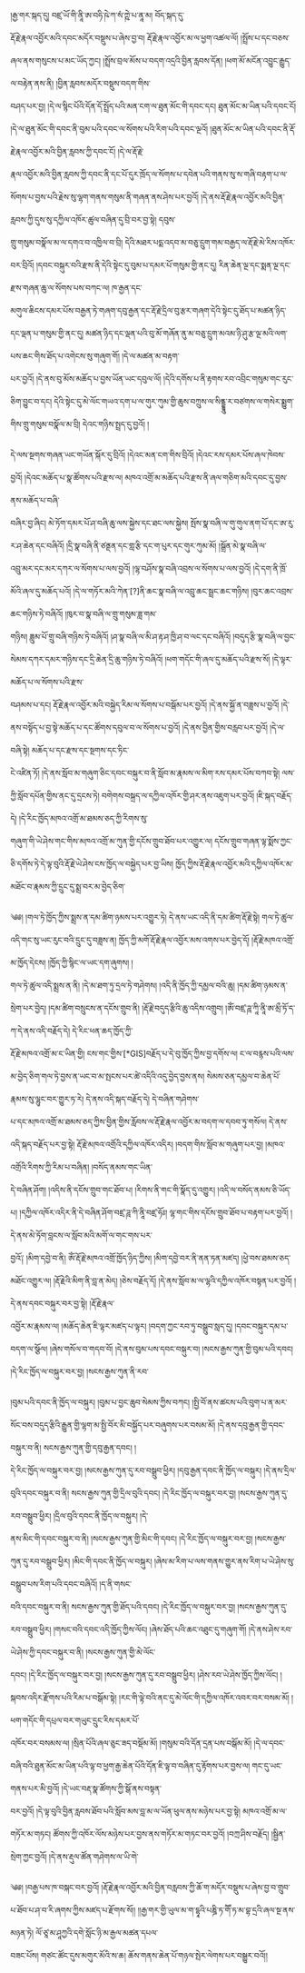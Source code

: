 ﻿  
།རྒྱ་གར་སྐད་དུ། བཛྲ་ཡོ་གི་ནཱི་ཨ་བཧི་ཥེ་ཀ་སཾ་ཀྵེ་པ་ནཱ་མ། བོད་སྐད་དུ་  
རྡོ་རྗེ་རྣལ་འབྱོར་མའི་དབང་མདོར་བསྡུས་པ་ཞེས་བྱ་བ། རྡོ་རྗེ་རྣལ་འབྱོར་མ་ལ་ཕྱག་འཚལ་ལོ། །སྤྲོས་པ་དང་བཅས་ཞལ་ནས་གསུངས་པ་མང་ཡོད་ཀྱང། །སྤྲོས་བྲལ་མོས་པ་བདག་འདྲའི་བྱིན་རླབས་དོན། །ཕག་མོ་མངོན་འབྱུང་རྒྱུད་ལ་བརྟེན་ནས་ནི། །བྱིན་རླབས་མདོར་བསྡུས་བདག་གིས་  
བཤད་པར་བྱ། །དེ་ལ་སྙིང་པོའི་དོན་དོ་སྤྲོད་པའི་མན་ངག་ལ་ཐུན་མོང་གི་དབང་དང། ཐུན་མོང་མ་ཡིན་པའི་དབང་ངོ། །དེ་ལ་ཐུན་མོང་གི་དབང་ནི་བུམ་པའི་དབང་ལ་སོགས་པའི་རིག་པའི་དབང་ལྔའོ། །ཐུན་མོང་མ་ཡིན་པའི་དབང་ནི་རྡོ་རྗེ་རྣལ་འབྱོར་མའི་བྱིན་རླབས་ཀྱི་དབང་ངོ། །དེ་ལ་རྡོ་རྗེ་  
རྣལ་འབྱོར་མའི་བྱིན་རླབས་ཀྱི་དབང་ནི་དང་པོ་དུར་ཁྲོད་ལ་སོགས་པ་དབེན་པའི་གནས་སུ་ས་གཞི་བརྟག་པ་ལ་སོགས་པ་བྱས་པའི་རྗེས་སུ་ལྷག་གནས་གསུམ་ནི་གཞན་ནས་ཤེས་པར་བྱའོ། །དེ་ནས་རྡོ་རྗེ་རྣལ་འབྱོར་མའི་བྱིན་རླབས་ཀྱི་དུས་སུ་དཀྱིལ་འཁོར་ཚུལ་བཞིན་དུ་བྲི་བར་བྱ་སྟེ། དབུས་  
གྲུ་གསུམ་བསྣོལ་མ་ལ་དགའ་བ་འཁྱིལ་བ་བྲི། དེའི་མཐར་པདྨ་འདབ་མ་བཅུ་དྲུག་གམ་བརྒྱད་ལ་རྡོ་རྗེ་མེ་རིས་འཁོར་བར་བྲིའོ། །དབང་བསྐུར་བའི་རྫས་ནི་དེའི་སྟེང་དུ་བུམ་པ་དམར་པོ་གསུམ་གྱི་ནང་དུ། རིན་ཆེན་ལྔ་དང་སྨན་ལྔ་དང་རྫས་གཞན་ཆུ་ལ་སོགས་པས་བཀང་ལ། ཁ་རྒྱན་དང་  
མགུལ་ཆིངས་དམར་པོས་བརྒྱན་ཏེ་གཞག་དབུ་རྒྱན་དང་རྡོ་རྗེ་དྲིལ་བུ་རྩར་གཞག་དེའི་སྟེང་དུ་ཐོད་པ་མཚན་ཉིད་དང་ལྡན་པ་གསུམ་གྱི་ནང་དུ། མཚན་ཉིད་དང་ལྡན་པའི་བུ་མོ་གཞོན་ནུ་མ་བཅུ་དྲུག་མའམ་ཉི་ཤུ་རྩ་ལྔ་མའི་ལག་པས་ཆང་གིས་ཐོད་པ་འགེངས་སུ་གཞུག་གོ། །དེ་ལ་མཚན་མ་བརྟག་  
པར་བྱའོ། །དེ་ནས་བུ་མོས་མཆོད་པ་བྱས་ཡོན་ཡང་དབུལ་ལོ། །དེའི་དགོས་པ་ནི་རྟགས་རབ་འབྲིང་གསུམ་གང་རུང་ཅིག་བྱུང་བ་དང། དེའི་སྟེང་དུ་མེ་ལོང་གཡའ་དག་པ་ལ་གུར་ཀུམ་གྱི་ཆུས་བཀྲུས་ལ་སིནྡྷཱུ་ར་བཙགས་ལ་གསེར་སྨྱུག་གིས་གྲུ་གསུམ་བསྣོལ་མ་བྲི། དེའང་གཉིས་སྤྲད་དུ་བྱའོ། །  
  
དེ་ལས་སྔགས་གཞན་ཡང་གཡོན་སྐོར་དུ་བྲིའོ། །དེའང་མན་ངག་གིས་བྲིའོ། །དེའང་རས་དམར་པོས་ཞལ་ཁེབས་བྱའོ། །དེའང་མཆོད་པ་སྣ་ཚོགས་པའི་རྫས་ལ། མཁའ་འགྲོ་མ་མཆོད་པའི་རྫས་ནི་ཞལ་གཅིག་མའི་དབང་དུ་བྱས་ནས་མཆོད་པ་བཞི་  
བཞིར་བྱ་ཞིང། མེ་ཏོག་དམར་པོ་ཤ་བཞི་ཆུ་ལས་སྐྱེས་དང་ཐང་ལས་སྐྱེས། སྤོས་སྣ་བཞི་ལ་གུ་གུལ་ནག་པོ་དང་ཨ་རུ་ར་ཤ་ཆེན་དང་བཞིའོ། །དྲི་སྣ་བཞི་ནི་ཙནྡན་དང་གླ་རྩི་དང་ག་པུར་དང་གུར་ཀུམ་མོ། །སྒྲོན་མེ་སྣ་བཞི་ལ་  
འབྲུ་མར་དང་མར་དཀར་ལ་སོགས་པ་ལས་བྱའོ། །ལྷ་བཤོས་སྣ་བཞི་འབྲས་ལ་སོགས་པ་ལས་བྱའོ། །དེ་དག་ནི་ཁྲོ་མོའི་ཞལ་དུ་མཆོད་པའོ། །དེ་ལ་གཏོར་མའི་ཀེན་[?]ནི་ཆང་སྣ་བཞི་ལ་འབྲུ་ཆང་སྦྲང་ཆང་གཉིས། །བུར་ཆང་འབྲས་ཆང་གཉིས་ཏེ་བཞིའོ། །ཁུར་བ་སྣ་བཞི་ལ་གྲུ་གསུམ་ཟླ་གམ་  
གཉིས། ཟླུམ་པོ་གྲུ་བཞི་གཉིས་ཏེ་བཞིའོ། །ཤ་སྣ་བཞི་ལ་མི་ཤ་རྟ་ཤ་ཁྱི་ཤ་བ་ལང་དང་བཞིའོ། །བདུད་རྩི་སྣ་བཞི་ལ་བྱང་སེམས་དཀར་དམར་གཉིས་དང་དྲི་ཆེན་དྲི་ཆུ་གཉིས་ཏེ་བཞིའོ། །ཕག་གདོང་གི་ཞལ་དུ་མཆོད་པའི་རྫས་སོ། །དེ་ལྟར་མཆོད་པ་ལ་སོགས་པའི་རྫས་  
བཤམས་པ་དང། རྡོ་རྗེ་རྣལ་འབྱོར་མའི་བསྐྱེད་རིམ་ལ་སོགས་པ་བསྒོམ་པར་བྱའོ། །དེ་ནས་སྐྱོ་ན་བཟླས་པ་བྱའོ། །དེ་ནས་བསྟོད་པ་བྱ་སྟེ་མཆོད་པ་དང་ཚོགས་དབུལ་བ་ལ་སོགས་པ་བྱའོ། །དེ་ནས་བྱིན་གྱིས་བརླབ་པར་བྱའོ། །དེ་ལ་བཞི་སྟེ། མཆོད་པ་དང་རྫས་དང་སྔགས་དང་ཏིང་  
ངེ་འཛིན་ཏོ། །དེ་ནས་སློབ་མ་གཞུག་ཅིང་དབང་བསྐུར་བ་ནི་སློབ་མ་རྣམས་ལ་མིག་རས་དམར་པོས་བཀབ་སྟེ། ལས་ཀྱི་སློབ་དཔོན་གྱིས་ནང་དུ་དྲངས་ཏེ། བགེགས་བསྐྲད་ལ་དཀྱིལ་འཁོར་གྱི་ཤར་ནས་འཇུག་པར་བྱའོ། །ཇི་སྐད་བརྗོད་དེ། །དེ་རིང་ཁྱོད་མཁའ་འགྲོ་མ་ཐམས་ཅད་ཀྱི་རིགས་སུ་  
གཞུག་གི་ཡེ་ཤེས་གང་གིས་མཁའ་འགྲོ་མ་ཀུན་གྱི་དངོས་གྲུབ་ཐོབ་པར་འགྱུར་ལ། དངོས་གྲུབ་གཞན་ལྟ་སྨོས་ཀྱང་ཅི་དགོས་ཏེ་དེ་ལྟ་བུའི་རྡོ་རྗེ་ཡེ་ཤེས་ངས་ཁྱོད་ལ་བསྐྱེད་པར་བྱ་ཡིས། ཁྱོད་ཀྱིས་རྡོ་རྗེ་རྣལ་འབྱོར་མའི་དཀྱིལ་འཁོར་མ་མཐོང་བ་རྣམས་ཀྱི་དྲུང་དུ་སྨྲ་བར་མ་བྱེད་ཅིག་  
  
༄༅། །གལ་ཏེ་ཁྱོད་ཀྱིས་སྨྲས་ན་དམ་ཚིག་ཉམས་པར་འགྱུར་ཏེ། དེ་ནས་ཡང་འདི་ནི་དམ་ཚིག་རྡོ་རྗེ་སྟེ། གལ་ཏེ་ཚུལ་འདི་གང་སུ་ཡང་རུང་བའི་དྲུང་དུ་བཟླས་ན། ཁྱོད་ཀྱི་མགོ་རྡོ་རྗེ་རྣལ་འབྱོར་མས་འགས་པར་བྱེད་དོ། །རྡོ་རྗེ་མཁའ་འགྲོ་མ་ཁྱོད་དེངས། །ཁྱོད་ཀྱི་སྙིང་ལ་ཡང་དག་ཞུགས། །  
གལ་ཏེ་ཚུལ་འདི་སྨྲས་ན་ནི། །དེ་མ་ཐག་ཏུ་དྲལ་ཏེ་གཤེགས། །འདི་ནི་ཁྱོད་ཀྱི་དམྱལ་བའི་ཆུ། །དམ་ཚིག་ཉམས་ན་སྲེག་པར་བྱེད། །དམ་ཚིག་བསྲུངས་ན་དངོས་གྲུབ་ནི། །རྡོ་རྗེ་བདུད་རྩིའི་ཆུ་འདིས་འགྲུབ། །ཨོཾ་བཛྲ་ཌཱ་ཀཱི་ནཱི་ཨ་མྲྀ་ཏོ་ད་ཀ་དེ་ནས་འདི་བརྗོད་དེ། དེ་རིང་ཕན་ཆད་ཁྱོད་ཀྱི་  
རྡོ་རྗེ་མཁའ་འགྲོ་མ་ང་ཡིན་གྱི། ངས་གང་གྱིས་[*GIS]བརྗོད་པ་དེ་བུ་ཁྱོད་ཀྱིས་བྱ་དགོས་ལ། ང་ལ་བརྙས་པའི་ལས་མ་བྱེད་ཅིག་གལ་ཏེ་བྱས་ན་ཡང་བ་མ་སྤངས་པར་ཚེ་འདིའི་འདུ་བྱེད་བྱས་ནས། སེམས་ཅན་དམྱལ་བ་ཆེན་པོ་རྣམས་སུ་ལྷུང་བར་གྱུར་ཏ་རེ། དེ་ནས་འདི་སྐད་བརྗོད་དེ། དེ་བཞིན་གཤེགས་  
པ་དང་མཁའ་འགྲོ་མ་ཐམས་ཅད་ཀྱིས་བྱིན་གྱིས་རློབས་ལ་རྡོ་རྗེ་རྣལ་འབྱོར་མ་བདག་ལ་དབབ་ཏུ་གསོལ། དེ་ནས་འདི་སྐད་བརྗོད་པར་བྱ་སྟེ། རྡོ་རྗེ་མཁའ་འགྲོའི་དཀྱིལ་འཁོར་འདིར། །བདག་གིས་སློབ་མ་གཞུག་པར་བྱ། །མཁའ་འགྲོའི་རིགས་ཀྱི་རིམ་པ་བཞིན། །བསོད་ནམས་གང་ཡིན་  
དེ་བཞིན་ཤོག། །འདིས་ནི་དངོས་གྲུབ་གང་ཐོབ་པ། །རིགས་ནི་གང་གི་སྣོད་དུ་འགྱུར། །འདི་ལ་བསོད་ནམས་ཅི་ཡོད་པ། །དཀྱིལ་འཁོར་འདིར་ནི་དེ་བཞིན་ཤོག་བཛྲ་ཌཱ་ཀི་ནཱི་བཛྲ་ཧོཿ། ལྷ་གང་གིས་དངོས་གྲུབ་ཐོབ་པ་བརྟག་པར་བྱའོ། །དེ་ནས་མེ་ཏོག་བླངས་ལ་སློབ་མའི་མགོ་ལ་གང་གས་པར་  
བྱའོ༑ །མིག་དབྱེ་བ་ནི། ཨོཾ་རྡོ་རྗེ་མཁའ་འགྲོ་ཁྱོད་ཉིད་ཀྱིས། །མིག་དབྱེ་བར་ནི་ནན་ཏན་མཛད། །ཕྱེ་བས་ཐམས་ཅད་མཐོང་འགྱུར་ལ། །རྡོ་རྗེའི་མིག་ནི་བླ་ན་མེད། །ཅེས་བརྗོད་དོ། །དེ་ནས་སློབ་མ་ལ་ལྷའི་དཀྱིལ་འཁོར་བསྟན་པར་བྱའོ། །དེ་ནས་དབང་བསྐུར་བར་བྱ་སྟེ། །རྡོ་རྗེ་རྣལ་  
འབྱོར་མ་རྣམས་ལ། །མཆོད་ཆེན་ཇི་ལྟར་མཛད་པ་ལྟར། །བདག་ཀྱང་རབ་ཏུ་བསྒྲུབ་སླད་དུ། །དབང་བསྐུར་དམ་པ་བདག་ལ་སྩོལ། །ཞེས་གསོལ་བ་གདབ་བོ། །དེ་ནས་བུམ་པས་དབང་བསྐུར་བ། །སངས་རྒྱས་ཀུན་གྱི་བུམ་པའི་དབང། །དེ་རིང་ཁྱོད་ལ་བསྐུར་བར་བྱ། །སངས་རྒྱས་ཀུན་ནི་རབ་  
  
།བུམ་པའི་དབང་ནི་ཁྱོད་ལ་བསྐུར། །བུམ་པ་བྱང་ཆུབ་སེམས་ཀྱིས་བཀང། །སྤྱི་བོ་ནས་ཚངས་པའི་བུག་པ་ན་མར་སོང་བས་བདུད་རྩིའི་རྒྱུན་གྱི་ལྷག་མ་སྤྱི་བོར་མི་བསྐྱོད་པར་བཞུགས་པར་བསམ་མོ། །དེ་ནས་དབུ་རྒྱན་གྱི་དབང་བསྐུར་བ་ནི། སངས་རྒྱས་ཀུན་གྱི་དབུ་རྒྱན་དབང། །  
དེ་རིང་ཁྱོད་ལ་བསྐུར་བར་བྱ། །སངས་རྒྱས་ཀུན་དུ་རབ་བསྒྲུབ་ཕྱིར། །དབུ་རྒྱན་དབང་ནི་ཁྱོད་ལ་བསྐུར། །དེ་ནས་དྲིལ་བུའི་དབང་བསྐུར་བ་ནི། སངས་རྒྱས་ཀུན་གྱི་དྲིལ་བུའི་དབང། །དེ་རིང་ཁྱོད་ལ་བསྐུར་བར་བྱ། །སངས་རྒྱས་ཀུན་དུ་རབ་བསྒྲུབ་ཕྱིར། །དྲིལ་བུའི་དབང་ནི་ཁྱོད་ལ་བསྐུར། །དེ་  
ནས་མིང་གི་དབང་བསྐུར་བ་ནི། །སངས་རྒྱས་ཀུན་གྱི་མིང་གི་དབང། །དེ་རིང་ཁྱོད་ལ་བསྐུར་བར་བྱ། །སངས་རྒྱས་ཀུན་དུ་རབ་བསྒྲུབ་ཕྱིར། །མིང་གི་དབང་ནི་ཁྱོད་ལ་བསྐུར། །ཞེས་མ་རིག་པ་ལས་གནས་གྱུར་ནས་རིག་པ་ཡེ་ཤེས་སུ་བསྒྲུབ་པས་རིག་པའི་དབང་བཞིའོ། །ད་ནི་གསང་  
བའི་དབང་བསྐུར་བ་ནི། སངས་རྒྱས་ཀུན་གྱི་ཐོད་པའི་དབང། །དེ་རིང་ཁྱོད་ལ་བསྐུར་བར་བྱ། །སངས་རྒྱས་ཀུན་དུ་རབ་བསྒྲུབ་ཕྱིར། །གསང་བའི་དབང་འདི་ཁྱོད་ཀྱིས་ལོང། །ཞེས་ཐོད་པའི་ཆང་འཐུང་དུ་གཞུག་གོ། །དེ་ནས་ཤེས་རབ་ཡེ་ཤེས་ཀྱི་དབང་བསྐུར་བ་ནི། །སངས་རྒྱས་ཀུན་གྱི་མེ་ལོང་  
དབང། །དེ་རིང་ཁྱོད་ལ་བསྐུར་བར་བྱ། །སངས་རྒྱས་ཀུན་དུ་རབ་བསྒྲུབ་ཕྱིར། །ཤེས་རབ་ཡེ་ཤེས་ཁྱོད་ཀྱིས་ལོང། །སྐབས་འདིར་རྫོགས་པའི་རིམ་པ་བསྒོམ་སྟེ། །རང་གི་ལྟེ་བའི་ནང་དུ་མེ་ལོང་གི་དཀྱིལ་འཁོར་འབར་བར་བསམ་མོ། །ཕག་གདོང་གི་དཔྲལ་བར་གཡུང་དྲུང་རིས་དམར་པོ་  
འཁོར་བར་བསམས་ལ། །སྲིན་པོའི་ཞལ་ཅུང་ཟད་བསྡོམ་མོ། །གསུམ་བའི་དོན་དྲན་པས་བསྒོམ་མོ། །དེ་ལ་དབང་བཞི་བའི་ཐུན་མོང་མ་ཡིན་པའི་ལྟ་བ་ཕྱག་རྒྱ་ཆེན་པོའི་དོན་ཇི་ལྟ་བ་བཞིན་དུ་རྟོགས་པར་བྱས་ལ། གང་དུ་ཡང་གནས་པར་མི་བྱའོ། །དེ་ཡང་བརྡ་སྣ་ཚོགས་ཀྱི་སྒོ་ནས་བསྟན་  
བར་བྱའོ། །དེ་ལྟ་བུའི་བྱིན་རླབས་ཐོབ་པའི་སློབ་མས་བླ་མ་ལ་ཡོན་ཕུལ་ནས་མཉེས་པར་བྱ་སྟེ། མཁའ་འགྲོ་མ་ལ་གཏོར་མ་གཏང། ཚོགས་ཀྱི་འཁོར་ལོས་མཉེས་པར་བྱས་ནས་གཏོར་མ་གཏང་བར་བྱའོ། །བཀྲ་ཤིས་བརྗོད། །སྦྱིན་སྲེག་ཀྱང་བྱའོ། །དེ་ནས་རྡུལ་ཚོན་གཤེགས་ལ་ཡི་གེ་  
  
༄༅། །བརྒྱ་པས་ཁ་བསྐང་བར་བྱའོ། །རྡོ་རྗེ་རྣལ་འབྱོར་མའི་བྱིན་བརླབས་ཀྱི་ཆོ་ག་མདོར་བསྡུས་པ་ཞེས་བྱ་བ་གྲུབ་པ་ཐོབ་པ་ཤ་བ་རི་ཞགས་ཀྱིས་མཛད་པ་རྫོགས་སོ།། །།རྒྱ་གར་གྱི་ཡུལ་མ་ག་དྷཱའི་པཎྜི་ཏ་གཽ་ཏ་མ་བྷ་དྲའི་ཞལ་སྔ་ནས་མཉན་ཏེ། ལོ་ཙཱ་མ་ཤཱཀྱའི་དགེ་སློང་ཉི་མ་རྒྱལ་མཚན་དཔལ་  
བཟང་པོས། གཙང་ཚོང་དུས་མགུར་མོའི་ས་ཆ། ཆོས་གནས་ཆེན་པོ་གཉལ་སྤེར་ལེགས་པར་བསྒྱུར་བའོ།།  
  
  
